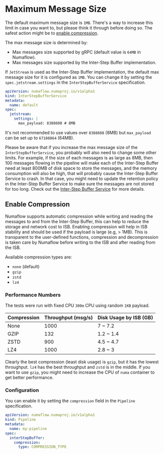 # Maximum Message Size

The default maximum message size is `1MB`. There's a way to increase this limit in case you want to, but please think it
through before doing so. The safest action might be to [enable compression](#enable-compression).

The max message size is determined by:

- Max messages size supported by gRPC (default value is `64MB` in Numaflow).
- Max messages size supported by the Inter-Step Buffer implementation.

If `JetStream` is used as the Inter-Step Buffer implementation, the default max message size for it is configured as `1MB`.
You can change it by setting the `spec.jetstream.settings` in the `InterStepBufferService` specification.

```yaml
apiVersion: numaflow.numaproj.io/v1alpha1
kind: InterStepBufferService
metadata:
  name: default
spec:
  jetstream:
    settings: |
      max_payload: 8388608 # 8MB
```

It's not recommended to use values over `8388608` (8MB) but `max_payload` can be set up to `67108864` (64MB).

Please be aware that if you increase the max message size of the `InterStepBufferService`, you probably will also need to
change some other limits. For example, if the size of each messages is as large as 8MB, then 100 messages flowing in the 
pipeline will make each of the Inter-Step Buffer need at least 800MB of disk space to store the messages, and the memory
consumption will also be high, that will probably cause the Inter-Step Buffer Service to crash. In that case, you might 
need to update the retention policy in the Inter-Step Buffer Service to make sure the messages are not stored for too long.
Check out the [Inter-Step Buffer Service](../../../core-concepts/inter-step-buffer-service.md#buffer-configuration) for more details.

## Enable Compression

Numaflow supports automatic compression while writing and reading the messages to and from the Inter-Step Buffer, this can help to 
reduce the storage and network cost to ISB. Enabling compression will help in ISB stability and should be used if the 
payload is large (e.g, > 1MB). This is transparent to the user-defined functions, compression and decompression is 
taken care by Numaflow before writing to the ISB and after reading from the ISB.

Available compression types are:
- `none` (default)
- `gzip`
- `zstd`
- `lz4`

### Performance Numbers

The tests were run with fixed CPU `300m` CPU using random `1KB` payload.

| Compression | Throughput (msg/s) | Disk Usage by ISB (GB) | 
|-------------|--------------------|------------------------|
| None        | 1000               | 7 ~ 7.2                |
| GZIP        | 132                | 1.2 ~ 1.4              |
| ZSTD        | 900                | 4.5 ~ 4.7              |
| LZ4         | 1000               | 2.8 ~ 3                |

Clearly the best compression (least disk usage) is `gzip`, but it has the lowest throughput. `lz4` has the best
throughput and `zstd` is in the middle. If you want to use `gzip`, you might need to increase the CPU of `numa` container
to get better performance.

### Configuration

You can enable it by setting the `compression` field in the `Pipeline` specification.

```yaml
apiVersion: numaflow.numaproj.io/v1alpha1
kind: Pipeline
metadata:
  name: my-pipeline
spec:
  interStepBuffer:
    compression:
      type: COMPRESSION_TYPE
``` 


